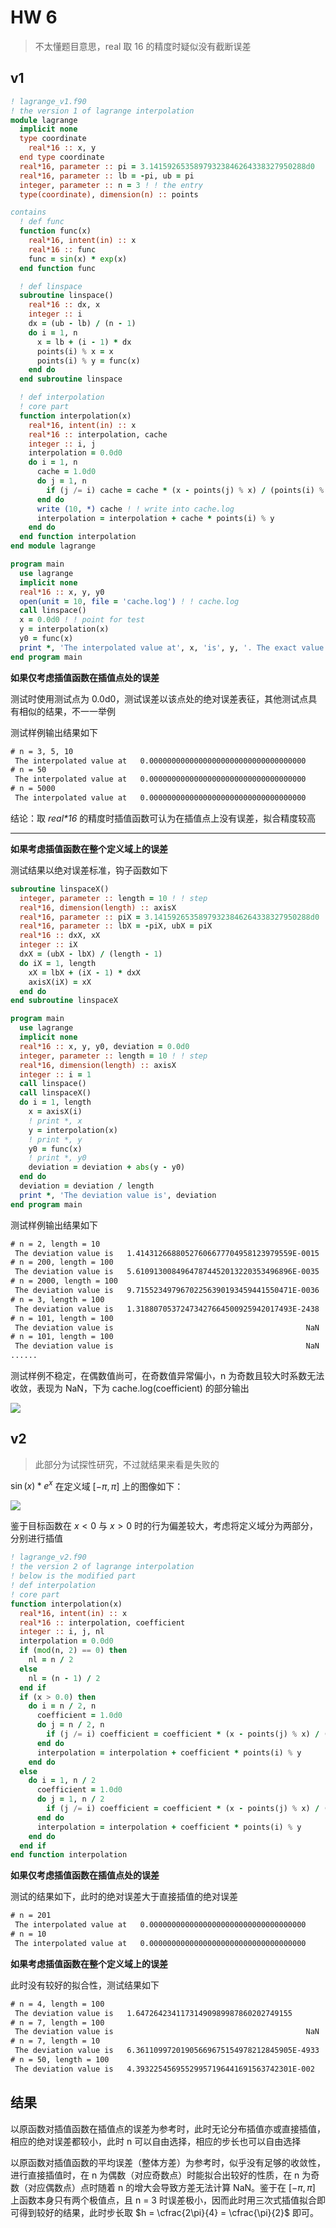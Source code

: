 # HW 6

> 不太懂题目意思，real 取 16 的精度时疑似没有截断误差

## v1

```fortran
! lagrange_v1.f90
! the version 1 of lagrange interpolation
module lagrange
  implicit none
  type coordinate
    real*16 :: x, y
  end type coordinate
  real*16, parameter :: pi = 3.14159265358979323846264338327950288d0
  real*16, parameter :: lb = -pi, ub = pi
  integer, parameter :: n = 3 ! ! the entry
  type(coordinate), dimension(n) :: points

contains
  ! def func
  function func(x)
    real*16, intent(in) :: x
    real*16 :: func
    func = sin(x) * exp(x)
  end function func

  ! def linspace
  subroutine linspace()
    real*16 :: dx, x
    integer :: i
    dx = (ub - lb) / (n - 1)
    do i = 1, n
      x = lb + (i - 1) * dx
      points(i) % x = x
      points(i) % y = func(x)
    end do
  end subroutine linspace

  ! def interpolation
  ! core part
  function interpolation(x)
    real*16, intent(in) :: x
    real*16 :: interpolation, cache
    integer :: i, j
    interpolation = 0.0d0
    do i = 1, n
      cache = 1.0d0
      do j = 1, n
        if (j /= i) cache = cache * (x - points(j) % x) / (points(i) % x - points(j) % x)
      end do
      write (10, *) cache ! ! write into cache.log
      interpolation = interpolation + cache * points(i) % y
    end do
  end function interpolation
end module lagrange

program main
  use lagrange
  implicit none
  real*16 :: x, y, y0
  open(unit = 10, file = 'cache.log') ! ! cache.log
  call linspace()
  x = 0.0d0 ! ! point for test
  y = interpolation(x)
  y0 = func(x)
  print *, 'The interpolated value at', x, 'is', y, '. The exact value is', y0, '. The deviation value is', y - y0
end program main
```

**如果仅考虑插值函数在插值点处的误差**

测试时使用测试点为 0.0d0，测试误差以该点处的绝对误差表征，其他测试点具有相似的结果，不一一举例

测试样例输出结果如下

```txt
# n = 3, 5, 10
 The interpolated value at   0.00000000000000000000000000000000000       is   0.00000000000000000000000000000000000       . The exact value is   0.00000000000000000000000000000000000       . The deviation value is   0.00000000000000000000000000000000000
# n = 50
 The interpolated value at   0.00000000000000000000000000000000000       is   8.02222395850925645373321020507585713E-0035 . The exact value is   0.00000000000000000000000000000000000       . The deviation value is   8.02222395850925645373321020507585713E-0035
# n = 5000
 The interpolated value at   0.00000000000000000000000000000000000       is   3.82996920519056421164229040235872613E-0036 . The exact value is   0.00000000000000000000000000000000000       . The deviation value is   3.82996920519056421164229040235872613E-0036
```

结论：取 _real\*16_ 的精度时插值函数可认为在插值点上没有误差，拟合精度较高

---

**如果考虑插值函数在整个定义域上的误差**

测试结果以绝对误差标准，钩子函数如下

```fortran
subroutine linspaceX()
  integer, parameter :: length = 10 ! ! step
  real*16, dimension(length) :: axisX
  real*16, parameter :: piX = 3.14159265358979323846264338327950288d0
  real*16, parameter :: lbX = -piX, ubX = piX
  real*16 :: dxX, xX
  integer :: iX
  dxX = (ubX - lbX) / (length - 1)
  do iX = 1, length
    xX = lbX + (iX - 1) * dxX
    axisX(iX) = xX
  end do
end subroutine linspaceX

program main
  use lagrange
  implicit none
  real*16 :: x, y, y0, deviation = 0.0d0
  integer, parameter :: length = 10 ! ! step
  real*16, dimension(length) :: axisX
  integer :: i = 1
  call linspace()
  call linspaceX()
  do i = 1, length
    x = axisX(i)
    ! print *, x
    y = interpolation(x)
    ! print *, y
    y0 = func(x)
    ! print *, y0
    deviation = deviation + abs(y - y0)
  end do
  deviation = deviation / length
  print *, 'The deviation value is', deviation
end program main
```

测试样例输出结果如下

```txt
# n = 2, length = 10
 The deviation value is   1.41431266880527606677704958123979559E-0015
# n = 200, length = 100
 The deviation value is   5.61091300849647874452013220353496896E-0035
# n = 2000, length = 100
 The deviation value is   9.71552349796702256390193459441550471E-0036
# n = 3, length = 100
 The deviation value is   1.31880705372473427664500925942017493E-2438
# n = 101, length = 100
 The deviation value is                                           NaN
# n = 101, length = 100
 The deviation value is                                           NaN
......
```

测试样例不稳定，在偶数值尚可，在奇数值异常偏小，n 为奇数且较大时系数无法收敛，表现为 NaN，下为 cache.log(coefficient) 的部分输出

![](https://img.chillcicada.com/i/2024/05/26/6653423707e45.png)

## v2

> 此部分为试探性研究，不过就结果来看是失败的

$\sin{(x)} * e^x$ 在定义域 $[-\pi, \pi]$ 上的图像如下：

![](https://img.chillcicada.com/i/2024/05/26/66534249638c5.png)

鉴于目标函数在 $x < 0$ 与 $x > 0$ 时的行为偏差较大，考虑将定义域分为两部分，分别进行插值

```fortran
! lagrange_v2.f90
! the version 2 of lagrange interpolation
! below is the modified part
! def interpolation
! core part
function interpolation(x)
  real*16, intent(in) :: x
  real*16 :: interpolation, coefficient
  integer :: i, j, nl
  interpolation = 0.0d0
  if (mod(n, 2) == 0) then
    nl = n / 2
  else
    nl = (n - 1) / 2
  end if
  if (x > 0.0) then
    do i = n / 2, n
      coefficient = 1.0d0
      do j = n / 2, n
        if (j /= i) coefficient = coefficient * (x - points(j) % x) / (points(i) % x - points(j) % x)
      end do
      interpolation = interpolation + coefficient * points(i) % y
    end do
  else
    do i = 1, n / 2
      coefficient = 1.0d0
      do j = 1, n / 2
        if (j /= i) coefficient = coefficient * (x - points(j) % x) / (points(i) % x - points(j) % x)
      end do
      interpolation = interpolation + coefficient * points(i) % y
    end do
  end if
end function interpolation
```

**如果仅考虑插值函数在插值点处的误差**

测试的结果如下，此时的绝对误差大于直接插值的绝对误差

```txt
# n = 201
 The interpolated value at   0.00000000000000000000000000000000000       is   3.60363930724710697811608047798258010E-0005 . The exact value is   0.00000000000000000000000000000000000       . The deviation value is   3.60363930724710697811608047798258010E-0005
# n = 10
 The interpolated value at   0.00000000000000000000000000000000000       is  -2.57252330986537186681317762707966012E-0002 . The exact value is   0.00000000000000000000000000000000000       . The deviation value is  -2.57252330986537186681317762707966012E-0002
```

**如果考虑插值函数在整个定义域上的误差**

此时没有较好的拟合性，测试结果如下

```txt
# n = 4, length = 100
 The deviation value is   1.64726423411731490989987860202749155
# n = 7, length = 100
 The deviation value is                                           NaN
# n = 7, length = 10
 The deviation value is   6.36110997201905669675154978212845905E-4933
# n = 50, length = 100
 The deviation value is   4.39322545695529957196441691563742301E-002
```

## 结果

以原函数对插值函数在插值点的误差为参考时，此时无论分布插值亦或直接插值，相应的绝对误差都较小，此时 n 可以自由选择，相应的步长也可以自由选择

以原函数对插值函数的平均误差（整体方差）为参考时，似乎没有足够的收敛性，进行直接插值时，在 n 为偶数（对应奇数点）时能拟合出较好的性质，在 n 为奇数（对应偶数点）点时随着 n 的增大会导致方差无法计算 NaN。鉴于在 $[-\pi, \pi]$ 上函数本身只有两个极值点，且 n = 3 时误差极小，因而此时用三次式插值拟合即可得到较好的结果，此时步长取 $h = \cfrac{2\pi}{4} = \cfrac{\pi}{2}$ 即可。
